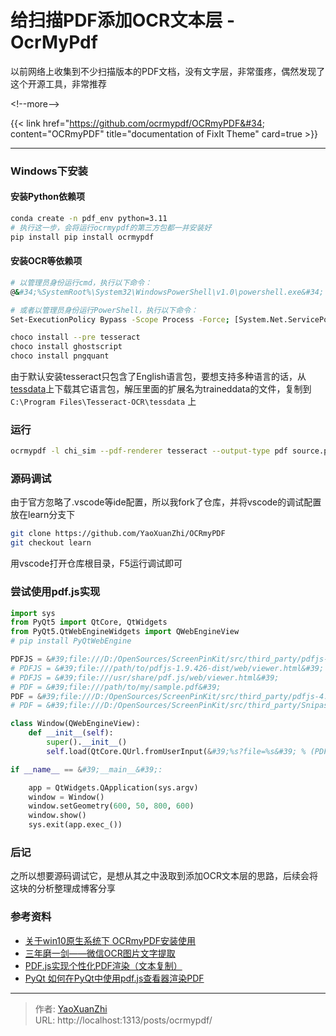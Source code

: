 # 给扫描PDF添加OCR文本层 - OcrMyPdf


以前网络上收集到不少扫描版本的PDF文档，没有文字层，非常蛋疼，偶然发现了这个开源工具，非常推荐

&lt;!--more--&gt;

{{&lt; link href=&#34;https://github.com/ocrmypdf/OCRmyPDF&#34; content=&#34;OCRmyPDF&#34; title=&#34;documentation of FixIt Theme&#34; card=true &gt;}}

---

### Windows下安装

#### 安装Python依赖项
```sh
conda create -n pdf_env python=3.11
# 执行这一步，会将运行ocrmypdf的第三方包都一并安装好
pip install pip install ocrmypdf
```

#### 安装OCR等依赖项
```sh
# 以管理员身份运行cmd，执行以下命令：
@&#34;%SystemRoot%\System32\WindowsPowerShell\v1.0\powershell.exe&#34; -NoProfile -InputFormat None -ExecutionPolicy Bypass -Command &#34;[System.Net.ServicePointManager]::SecurityProtocol = 3072; iex ((New-Object System.Net.WebClient).DownloadString(&#39;https://community.chocolatey.org/install.ps1&#39;))&#34; &amp;&amp; SET &#34;PATH=%PATH%;%ALLUSERSPROFILE%\chocolatey\bin&#34;

# 或者以管理员身份运行PowerShell，执行以下命令：
Set-ExecutionPolicy Bypass -Scope Process -Force; [System.Net.ServicePointManager]::SecurityProtocol = [System.Net.ServicePointManager]::SecurityProtocol -bor 3072; iex ((New-Object System.Net.WebClient).DownloadString(&#39;https://community.chocolatey.org/install.ps1&#39;))

choco install --pre tesseract
choco install ghostscript
choco install pngquant
```

由于默认安装tesseract只包含了English语言包，要想支持多种语言的话，从[tessdata](https://github.com/tesseract-ocr/tessdata/)上下载其它语言包，解压里面的扩展名为traineddata的文件，复制到 `C:\Program Files\Tesseract-OCR\tessdata` 上

### 运行
```sh
ocrmypdf -l chi_sim --pdf-renderer tesseract --output-type pdf source.pdf ocr.pdf
```

### 源码调试
由于官方忽略了.vscode等ide配置，所以我fork了仓库，并将vscode的调试配置放在learn分支下

```sh
git clone https://github.com/YaoXuanZhi/OCRmyPDF
git checkout learn
```

用vscode打开仓库根目录，F5运行调试即可

### 尝试使用pdf.js实现

```python
import sys
from PyQt5 import QtCore, QtWidgets
from PyQt5.QtWebEngineWidgets import QWebEngineView
# pip install PyQtWebEngine

PDFJS = &#39;file:///D:/OpenSources/ScreenPinKit/src/third_party/pdfjs-4.6.82-dist/web/viewer.html&#39;
# PDFJS = &#39;file:///path/to/pdfjs-1.9.426-dist/web/viewer.html&#39;
# PDFJS = &#39;file:///usr/share/pdf.js/web/viewer.html&#39;
# PDF = &#39;file:///path/to/my/sample.pdf&#39;
PDF = &#39;file:///D:/OpenSources/ScreenPinKit/src/third_party/pdfjs-4.6.82-dist/web/compressed.tracemonkey-pldi-09.pdf&#39;
# PDF = &#39;file:///D:/OpenSources/ScreenPinKit/src/third_party/Snipaste_2024-09-18_01-09-43.pdf&#39;

class Window(QWebEngineView):
    def __init__(self):
        super().__init__()
        self.load(QtCore.QUrl.fromUserInput(&#39;%s?file=%s&#39; % (PDFJS, PDF)))

if __name__ == &#39;__main__&#39;:

    app = QtWidgets.QApplication(sys.argv)
    window = Window()
    window.setGeometry(600, 50, 800, 600)
    window.show()
    sys.exit(app.exec_())
```

### 后记
之所以想要源码调试它，是想从其之中汲取到添加OCR文本层的思路，后续会将这块的分析整理成博客分享

### 参考资料
 - [关于win10原生系统下 OCRmyPDF安装使用](https://www.cnblogs.com/edisp/p/16667455.html)
 - [三年磨一剑——微信OCR图片文字提取](https://cloud.tencent.com/developer/article/1798403)
 - [PDF.js实现个性化PDF渲染（文本复制）](https://www.cnblogs.com/lalalagq/p/9939471.html)
 - [PyQt 如何在PyQt中使用pdf.js查看器渲染PDF](https://geek-docs.com/pyqt/pyqt-questions/27_pyqt_how_to_render_pdf_using_pdfjs_viewer_in_pyqt.html)

---

> 作者: [YaoXuanZhi](https://github.com/YaoXuanZhi)  
> URL: http://localhost:1313/posts/ocrmypdf/  

